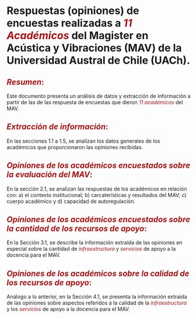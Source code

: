 # Respuestas (opiniones) de encuestas realizadas a <span style="color:#AC1212">*11 Académicos*</span> del Magister en Acústica y Vibraciones (MAV) de la Universidad Austral de Chile (UACh).

## <span style="color:#AC1212">*Resumen*:</span> 

Este documento presenta un análisis de datos y extracción de información a partir de las de las respuesta de encuestas que dieron <span style="color:#AC1212">*11 académicos*</span> del MAV. 

## <span style="color:#AC1212">*Extracción de información*:</span>
 
En las secciones 1.1 a 1.5, se analizan los datos generales de los académicos que proporcionaron las opiniones recibidas. 

## <span style="color:#AC1212">*Opiniones de los académicos encuestados sobre la <span style="color:#AC1212">*evaluación*</span> del MAV*:</span>
 
En la sección 2.1, se analizan las respuestas de los académicos en relación con: a) el contexto institucional; b) carcaterísticas y resultados del MAV; c) cuerpo académico y d) capacidad de autoregulación.

## <span style="color:#AC1212">*Opiniones de los académicos encuestados sobre la <span style="color:#AC1212">*cantidad*</span> de los recursos de apoyo*:</span>

En la Sección 3.1, se describe la información extraída de las opiniones en especial sobre la cantidad de <span style="color:#AC1212">*infraestructura*</span> y <span style="color:#AC1212">*servicios*</span> de apoyo a la docencia para el MAV.

## <span style="color:#AC1212">*Opiniones de los académicos sobre la <span style="color:#AC1212">*calidad*</span> de los recursos de apoyo*:</span>

Análogo a lo anterior, en la Sección 4.1, se presenta la información extraída de las opiniones sobre aspectos referidos a la calidad de la <span style="color:#AC1212">*infraestructura*</span> y los <span style="color:#AC1212">*servicios*</span> de apoyo a la docencia para el MAV.